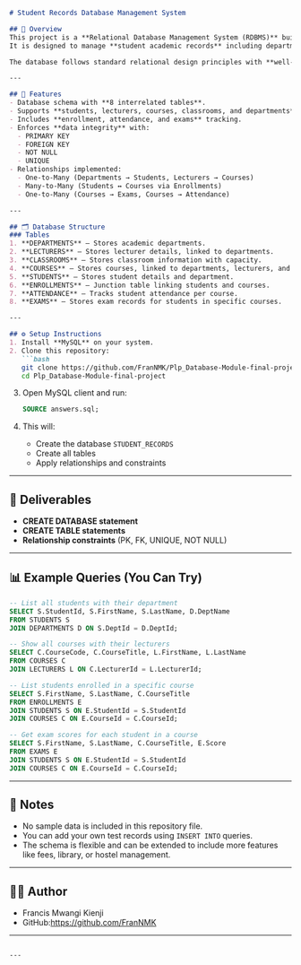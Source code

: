 

````markdown
# Student Records Database Management System

## 📌 Overview
This project is a **Relational Database Management System (RDBMS)** built using **MySQL**.  
It is designed to manage **student academic records** including departments, courses, lecturers, classrooms, enrollments, attendance, and exams.  

The database follows standard relational design principles with **well-structured tables, proper constraints, and relationships**.  

---

## 🎯 Features
- Database schema with **8 interrelated tables**.
- Supports **students, lecturers, courses, classrooms, and departments**.
- Includes **enrollment, attendance, and exams** tracking.
- Enforces **data integrity** with:
  - PRIMARY KEY
  - FOREIGN KEY
  - NOT NULL
  - UNIQUE
- Relationships implemented:
  - One-to-Many (Departments → Students, Lecturers → Courses)
  - Many-to-Many (Students ↔ Courses via Enrollments)
  - One-to-Many (Courses → Exams, Courses → Attendance)

---

## 🗂️ Database Structure
### Tables
1. **DEPARTMENTS** – Stores academic departments.
2. **LECTURERS** – Stores lecturer details, linked to departments.
3. **CLASSROOMS** – Stores classroom information with capacity.
4. **COURSES** – Stores courses, linked to departments, lecturers, and classrooms.
5. **STUDENTS** – Stores student details and department.
6. **ENROLLMENTS** – Junction table linking students and courses.
7. **ATTENDANCE** – Tracks student attendance per course.
8. **EXAMS** – Stores exam records for students in specific courses.

---

## ⚙️ Setup Instructions
1. Install **MySQL** on your system.
2. Clone this repository:
   ```bash
   git clone https://github.com/FranNMK/Plp_Database-Module-final-project.git
   cd Plp_Database-Module-final-project
````

3. Open MySQL client and run:

   ```sql
   SOURCE answers.sql;
   ```
4. This will:

   * Create the database `STUDENT_RECORDS`
   * Create all tables
   * Apply relationships and constraints

---

## 📑 Deliverables

* **CREATE DATABASE statement**
* **CREATE TABLE statements**
* **Relationship constraints** (PK, FK, UNIQUE, NOT NULL)

---

## 📊 Example Queries (You Can Try)

```sql
-- List all students with their department
SELECT S.StudentId, S.FirstName, S.LastName, D.DeptName
FROM STUDENTS S
JOIN DEPARTMENTS D ON S.DeptId = D.DeptId;

-- Show all courses with their lecturers
SELECT C.CourseCode, C.CourseTitle, L.FirstName, L.LastName
FROM COURSES C
JOIN LECTURERS L ON C.LecturerId = L.LecturerId;

-- List students enrolled in a specific course
SELECT S.FirstName, S.LastName, C.CourseTitle
FROM ENROLLMENTS E
JOIN STUDENTS S ON E.StudentId = S.StudentId
JOIN COURSES C ON E.CourseId = C.CourseId;

-- Get exam scores for each student in a course
SELECT S.FirstName, S.LastName, C.CourseTitle, E.Score
FROM EXAMS E
JOIN STUDENTS S ON E.StudentId = S.StudentId
JOIN COURSES C ON E.CourseId = C.CourseId;
```

---

## 📌 Notes

* No sample data is included in this repository file.
* You can add your own test records using `INSERT INTO` queries.
* The schema is flexible and can be extended to include more features like fees, library, or hostel management.

---

## 👨‍💻 Author

* Francis Mwangi Kienji
* GitHub:https://github.com/FranNMK

---

```

---

